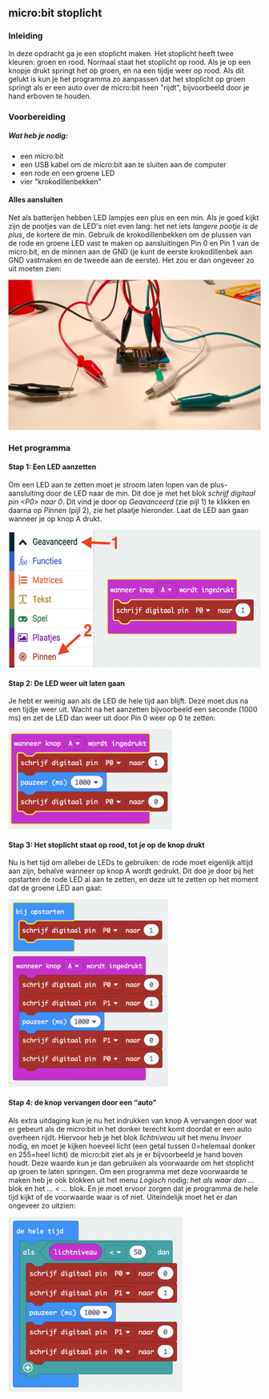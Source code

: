 ## micro:bit stoplicht

### Inleiding

In deze opdracht ga je een stoplicht maken. Het stoplicht heeft twee kleuren: groen en rood. Normaal staat het stoplicht op rood. Als je op een knopje drukt springt het op groen, en na een tijdje weer op rood. Als dit gelukt is kun je het programma zo aanpassen dat het stoplicht op groen springt als er een auto over de micro:bit heen "rijdt", bijvoorbeeld door je hand erboven te houden.

### Voorbereiding

##### Wat heb je nodig:
- een micro:bit
- een USB kabel om de micro:bit aan te sluiten aan de computer
- een rode en een groene LED
- vier "krokodillenbekken"

#### Alles aansluiten
Net als batterijen hebben LED lampjes een plus en een min. Als je goed kijkt zijn de pootjes van de LED's niet even lang: het net iets *langere pootje is de plus*, de kortere de min. Gebruik de krokodillenbekken om de plussen van de rode en groene LED vast te maken op aansluitingen Pin 0 en Pin 1 van de micro:bit, en de minnen aan de GND (je kunt de eerste krokodillenbek aan GND vastmaken en de tweede aan de eerste). Het zou er dan ongeveer zo uit moeten zien:

<img src="img/stoplicht-aansluiten.png" style="height:300px" />



### Het programma

#### Stap 1: Een LED aanzetten
Om een LED aan te zetten moet je stroom laten lopen van de plus-aansluiting door de LED naar de min. Dit doe je met het blok _schrijf digitaal pin \<P0\> naar 0_. Dit vind je door op _Geavanceerd_ (zie pijl 1) te klikken en daarna op _Pinnen_ (pijl 2), zie het plaatje hieronder. Laat de LED aan gaan wanneer je op knop A drukt.

<img src="img/stoplicht-1-led-aan.png" style="height:275px" />

#### Stap 2: De LED weer uit laten gaan
Je hebt er weinig aan als de LED de hele tijd aan blijft. Deze moet dus na een tijdje weer uit. Wacht na het aanzetten bijvoorbeeld een seconde (1000 ms) en zet de LED dan weer uit door Pin 0 weer op 0 te zetten:

<img src="img/stoplicht-2-led-weer-uit.png" style="height:200px" />

#### Stap 3: Het stoplicht staat op rood, tot je op de knop drukt
Nu is het tijd om allebei de LEDs te gebruiken: de rode moet eigenlijk altijd aan zijn, behalve wanneer op knop A wordt gedrukt. Dit doe je door bij het opstarten de rode LED al aan te zetten, en deze uit te zetten op het moment dat de groene LED aan gaat:

<img src="img/stoplicht-3-rood-en-groen.png" style="height:375px" />

#### Stap 4: de knop vervangen door een “auto”
Als extra uitdaging kun je nu het indrukken van knop A vervangen door wat er gebeurt als de micro:bit in het donker terecht komt doordat er een auto overheen rijdt. Hiervoor heb je het blok _lichtniveau_ uit het menu _Invoer_ nodig, en moet je kijken hoeveel licht (een getal tussen 0=helemaal donker en 255=heel licht) de micro:bit ziet als je er bijvoorbeeld je hand boven houdt. Deze waarde kun je dan gebruiken als voorwaarde om het stoplicht op groen te laten springen. Om een programma met deze voorwaarde te maken heb je ook blokken uit het menu _Logisch_ nodig: het _als waar dan ..._ blok en het _... < ..._ blok. En je moet ervoor zorgen dat je programma de hele tijd kijkt of de voorwaarde waar is of niet. Uiteindelijk moet het er dan ongeveer zo uitzien:

<img src="img/stoplicht-4-licht-en-donker.png" style="height:350px" />